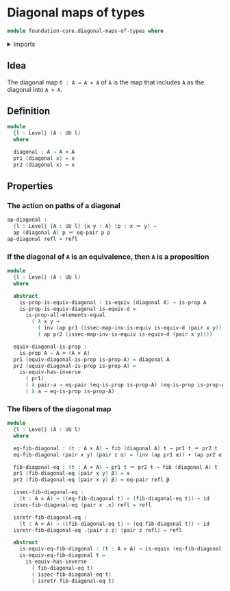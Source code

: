 # Diagonal maps of types

```agda
module foundation-core.diagonal-maps-of-types where
```

<details><summary>Imports</summary>

```agda
open import foundation-core.cartesian-product-types
open import foundation-core.dependent-pair-types
open import foundation-core.equality-cartesian-product-types
open import foundation-core.equivalences
open import foundation-core.fibers-of-maps
open import foundation-core.functions
open import foundation-core.homotopies
open import foundation-core.identity-types
open import foundation-core.propositions
open import foundation-core.universe-levels
```

</details>

## Idea

The diagonal map `δ : A → A × A` of `A` is the map that includes `A` as the
diagonal into `A × A`.

## Definition

```agda
module _
  {l : Level} (A : UU l)
  where

  diagonal : A → A × A
  pr1 (diagonal x) = x
  pr2 (diagonal x) = x
```

## Properties

### The action on paths of a diagonal

```agda
ap-diagonal :
  {l : Level} {A : UU l} {x y : A} (p : x ＝ y) →
  ap (diagonal A) p ＝ eq-pair p p
ap-diagonal refl = refl
```

### If the diagonal of `A` is an equivalence, then `A` is a proposition

```agda
module _
  {l : Level} (A : UU l)
  where

  abstract
    is-prop-is-equiv-diagonal : is-equiv (diagonal A) → is-prop A
    is-prop-is-equiv-diagonal is-equiv-d =
      is-prop-all-elements-equal
        ( λ x y →
          ( inv (ap pr1 (issec-map-inv-is-equiv is-equiv-d (pair x y)))) ∙
          ( ap pr2 (issec-map-inv-is-equiv is-equiv-d (pair x y))))

  equiv-diagonal-is-prop :
    is-prop A → A ≃ (A × A)
  pr1 (equiv-diagonal-is-prop is-prop-A) = diagonal A
  pr2 (equiv-diagonal-is-prop is-prop-A) =
    is-equiv-has-inverse
      ( pr1)
      ( λ pair-a → eq-pair (eq-is-prop is-prop-A) (eq-is-prop is-prop-A))
      ( λ a → eq-is-prop is-prop-A)
```

### The fibers of the diagonal map

```agda
module _
  {l : Level} (A : UU l)
  where

  eq-fib-diagonal : (t : A × A) → fib (diagonal A) t → pr1 t ＝ pr2 t
  eq-fib-diagonal (pair x y) (pair z α) = (inv (ap pr1 α)) ∙ (ap pr2 α)

  fib-diagonal-eq : (t : A × A) → pr1 t ＝ pr2 t → fib (diagonal A) t
  pr1 (fib-diagonal-eq (pair x y) β) = x
  pr2 (fib-diagonal-eq (pair x y) β) = eq-pair refl β

  issec-fib-diagonal-eq :
    (t : A × A) → ((eq-fib-diagonal t) ∘ (fib-diagonal-eq t)) ~ id
  issec-fib-diagonal-eq (pair x .x) refl = refl

  isretr-fib-diagonal-eq :
    (t : A × A) → ((fib-diagonal-eq t) ∘ (eq-fib-diagonal t)) ~ id
  isretr-fib-diagonal-eq .(pair z z) (pair z refl) = refl

  abstract
    is-equiv-eq-fib-diagonal : (t : A × A) → is-equiv (eq-fib-diagonal t)
    is-equiv-eq-fib-diagonal t =
      is-equiv-has-inverse
        ( fib-diagonal-eq t)
        ( issec-fib-diagonal-eq t)
        ( isretr-fib-diagonal-eq t)
```

